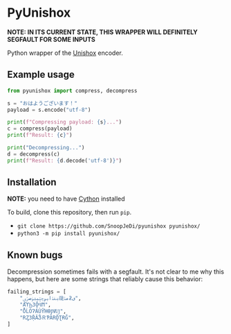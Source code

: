# PyUnishox

**NOTE: IN ITS CURRENT STATE, THIS WRAPPER WILL DEFINITELY SEGFAULT FOR SOME INPUTS**

Python wrapper of the [Unishox](https://github.com/siara-cc/Unishox) encoder.

## Example usage

```python
from pyunishox import compress, decompress

s = "おはようございます！"
payload = s.encode("utf-8")

print(f"Compressing payload: {s}...")
c = compress(payload)
print(f"Result: {c}")

print("Decompressing...")
d = decompress(c)
print(f"Result: {d.decode('utf-8')}")
```

## Installation

**NOTE:** you need to have [Cython](https://cython.readthedocs.io/en/latest/src/quickstart/install.html) installed

To build, clone this repository, then run `pip`.

* `git clone https://github.com/SnoopJeDi/pyunishox pyunishox/`
* `python3 -m pip install pyunishox/`

## Known bugs

Decompression sometimes fails with a segfault. It's not clear to me why this
happens, but here are some strings that reliably cause this behavior:

```python
failing_strings = [
    "ۻڧۮاڝۅݘݓٻۺۏصݬؠ𘅥مۮƻی",
    "ΑϓϦЗǬϤϺ",
    "ȬĹÒɁÁÙȲΉƟǷͶԒ",
    "RȤ3ṜǍǮＲƤȀRǬƮɌĞ",
]
```
